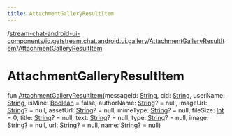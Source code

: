 ```yaml
---
title: AttachmentGalleryResultItem
---
```

/[stream-chat-android-ui-components](../../index.md)/[io.getstream.chat.android.ui.gallery](../index.md)/[AttachmentGalleryResultItem](index.md)/[AttachmentGalleryResultItem](AttachmentGalleryResultItem.md)  
  
  
  
# AttachmentGalleryResultItem  
fun [AttachmentGalleryResultItem](AttachmentGalleryResultItem.md)(messageId: [String](https://kotlinlang.org/api/latest/jvm/stdlib/kotlin/-string/index.html), cid: [String](https://kotlinlang.org/api/latest/jvm/stdlib/kotlin/-string/index.html), userName: [String](https://kotlinlang.org/api/latest/jvm/stdlib/kotlin/-string/index.html), isMine: [Boolean](https://kotlinlang.org/api/latest/jvm/stdlib/kotlin/-boolean/index.html) = false, authorName: [String](https://kotlinlang.org/api/latest/jvm/stdlib/kotlin/-string/index.html)? = null, imageUrl: [String](https://kotlinlang.org/api/latest/jvm/stdlib/kotlin/-string/index.html)? = null, assetUrl: [String](https://kotlinlang.org/api/latest/jvm/stdlib/kotlin/-string/index.html)? = null, mimeType: [String](https://kotlinlang.org/api/latest/jvm/stdlib/kotlin/-string/index.html)? = null, fileSize: [Int](https://kotlinlang.org/api/latest/jvm/stdlib/kotlin/-int/index.html) = 0, title: [String](https://kotlinlang.org/api/latest/jvm/stdlib/kotlin/-string/index.html)? = null, text: [String](https://kotlinlang.org/api/latest/jvm/stdlib/kotlin/-string/index.html)? = null, type: [String](https://kotlinlang.org/api/latest/jvm/stdlib/kotlin/-string/index.html)? = null, image: [String](https://kotlinlang.org/api/latest/jvm/stdlib/kotlin/-string/index.html)? = null, url: [String](https://kotlinlang.org/api/latest/jvm/stdlib/kotlin/-string/index.html)? = null, name: [String](https://kotlinlang.org/api/latest/jvm/stdlib/kotlin/-string/index.html)? = null)
